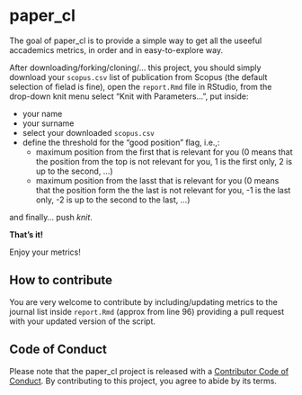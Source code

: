 
<!-- README.md is generated from README.Rmd. Please edit that file -->

# paper_cl

<!-- badges: start -->
<!-- badges: end -->

The goal of paper_cl is to provide a simple way to get all the useeful
accademics metrics, in order and in easy-to-explore way.

After downloading/forking/cloning/… this project, you should simply
download your `scopus.csv` list of publication from Scopus (the default
selection of fielad is fine), open the `report.Rmd` file in RStudio,
from the drop-down knit menu select “Knit with Parameters…”, put inside:

-   your name
-   your surname
-   select your downloaded `scopus.csv`
-   define the threshold for the “good position” flag, i.e.,:
    -   maximum position from the first that is relevant for you (0
        means that the position from the top is not relevant for you, 1
        is the first only, 2 is up to the second, …)
    -   maximum position from the lasst that is relevant for you (0
        means that the position form the the last is not relevant for
        you, -1 is the last only, -2 is up to the second to the last, …)

and finally… push *knit*.

**That’s it!**

Enjoy your metrics!

## How to contribute

You are very welcome to contribute by including/updating metrics to the
journal list inside `report.Rmd` (approx from line 96) providing a pull
request with your updated version of the script.

## Code of Conduct

Please note that the paper_cl project is released with a [Contributor
Code of
Conduct](https://contributor-covenant.org/version/2/0/CODE_OF_CONDUCT.html).
By contributing to this project, you agree to abide by its terms.
